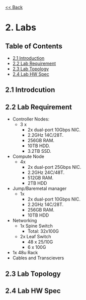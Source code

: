 [<< Back](../)

# 2. Labs

<a name="toc"></a>
## Table of Contents
* [2.1 Introduction](#2.1)
* [2.2 Lab Requirement](#2.2)
* [2.3 Lab Topology](#2.3)  
* [2.4 Lab HW Spec](#2.4)  


<a name="2.1"></a>
## 2.1 Introdcution


<a name="2.2"></a>
## 2.2 Lab Requirement

- Controller Nodes:
  - 3 x 
    - 2x dual-port 10Gbps NIC.
    - 2.2GHz 14C/28T.
    - 256GB RAM.
    - 10TB HDD.
    - 3.2TB SSD.
- Compute Node
  - 4x
    - 2x dual-port 25Gbps NIC.
    - 2.2GHz 24C/48T.
    - 512GB RAM.
    - 2TB HDD
- Jump/Baremetal manager
  - 1x
    - 2x dual-port 10Gbps NIC.
    - 2.2GHz 14C/28T.
    - 256GB RAM.
    - 10TB HDD
- Networking
  - 1x Spine Switch
    - Total: 32x100G
  - 2x Leaf Switch
    - 48 x 25/10G
    - 6 x 100G
- 1x 48u Rack
- Cables and Transcievers

<a name="2.3"></a>
## 2.3 Lab Topology


<a name="2.4"></a>
## 2.4 Lab HW Spec
